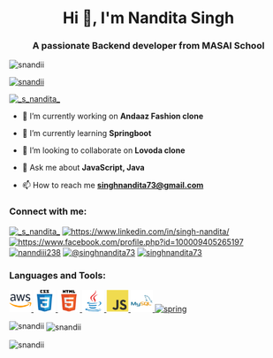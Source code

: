 <h1 align="center">Hi 👋, I'm Nandita Singh</h1>
<h3 align="center">A passionate Backend developer from MASAI School</h3>

<p align="left"> <img src="https://komarev.com/ghpvc/?username=snandii&label=Profile%20views&color=0e75b6&style=flat" alt="snandii" /> </p>

<p align="left"> <a href="https://github.com/ryo-ma/github-profile-trophy"><img src="https://github-profile-trophy.vercel.app/?username=snandii" alt="snandii" /></a> </p>

<p align="left"> <a href="https://twitter.com/_s_nandita_" target="blank"><img src="https://img.shields.io/twitter/follow/_s_nandita_?logo=twitter&style=for-the-badge" alt="_s_nandita_" /></a> </p>

- 🔭 I’m currently working on **Andaaz Fashion clone**

- 🌱 I’m currently learning **Springboot**

- 👯 I’m looking to collaborate on **Lovoda clone**

- 💬 Ask me about **JavaScript, Java**

- 📫 How to reach me **singhnandita73@gmail.com**

<h3 align="left">Connect with me:</h3>
<p align="left">
<a href="https://twitter.com/_s_nandita_" target="blank"><img align="center" src="https://raw.githubusercontent.com/rahuldkjain/github-profile-readme-generator/master/src/images/icons/Social/twitter.svg" alt="_s_nandita_" height="30" width="40" /></a>
<a href="https://linkedin.com/in/https://www.linkedin.com/in/singh-nandita/" target="blank"><img align="center" src="https://raw.githubusercontent.com/rahuldkjain/github-profile-readme-generator/master/src/images/icons/Social/linked-in-alt.svg" alt="https://www.linkedin.com/in/singh-nandita/" height="30" width="40" /></a>
<a href="https://fb.com/https://www.facebook.com/profile.php?id=100009405265197" target="blank"><img align="center" src="https://raw.githubusercontent.com/rahuldkjain/github-profile-readme-generator/master/src/images/icons/Social/facebook.svg" alt="https://www.facebook.com/profile.php?id=100009405265197" height="30" width="40" /></a>
<a href="https://instagram.com/nanndiii238" target="blank"><img align="center" src="https://raw.githubusercontent.com/rahuldkjain/github-profile-readme-generator/master/src/images/icons/Social/instagram.svg" alt="nanndiii238" height="30" width="40" /></a>
<a href="https://www.hackerrank.com/@singhnandita73" target="blank"><img align="center" src="https://raw.githubusercontent.com/rahuldkjain/github-profile-readme-generator/master/src/images/icons/Social/hackerrank.svg" alt="@singhnandita73" height="30" width="40" /></a>
<a href="https://www.leetcode.com/singhnandita73" target="blank"><img align="center" src="https://raw.githubusercontent.com/rahuldkjain/github-profile-readme-generator/master/src/images/icons/Social/leet-code.svg" alt="singhnandita73" height="30" width="40" /></a>
</p>

<h3 align="left">Languages and Tools:</h3>
<p align="left"> <a href="https://aws.amazon.com" target="_blank" rel="noreferrer"> <img src="https://raw.githubusercontent.com/devicons/devicon/master/icons/amazonwebservices/amazonwebservices-original-wordmark.svg" alt="aws" width="40" height="40"/> </a> <a href="https://www.w3schools.com/css/" target="_blank" rel="noreferrer"> <img src="https://raw.githubusercontent.com/devicons/devicon/master/icons/css3/css3-original-wordmark.svg" alt="css3" width="40" height="40"/> </a> <a href="https://www.w3.org/html/" target="_blank" rel="noreferrer"> <img src="https://raw.githubusercontent.com/devicons/devicon/master/icons/html5/html5-original-wordmark.svg" alt="html5" width="40" height="40"/> </a> <a href="https://www.java.com" target="_blank" rel="noreferrer"> <img src="https://raw.githubusercontent.com/devicons/devicon/master/icons/java/java-original.svg" alt="java" width="40" height="40"/> </a> <a href="https://developer.mozilla.org/en-US/docs/Web/JavaScript" target="_blank" rel="noreferrer"> <img src="https://raw.githubusercontent.com/devicons/devicon/master/icons/javascript/javascript-original.svg" alt="javascript" width="40" height="40"/> </a> <a href="https://www.mysql.com/" target="_blank" rel="noreferrer"> <img src="https://raw.githubusercontent.com/devicons/devicon/master/icons/mysql/mysql-original-wordmark.svg" alt="mysql" width="40" height="40"/> </a> <a href="https://spring.io/" target="_blank" rel="noreferrer"> <img src="https://www.vectorlogo.zone/logos/springio/springio-icon.svg" alt="spring" width="40" height="40"/> </a> </p>

<p><img align="left" src="https://github-readme-stats.vercel.app/api/top-langs?username=snandii&show_icons=true&locale=en&layout=compact" alt="snandii" /></p>

<p>&nbsp;<img align="center" src="https://github-readme-stats.vercel.app/api?username=snandii&show_icons=true&locale=en" alt="snandii" /></p>

<p><img align="center" src="https://github-readme-streak-stats.herokuapp.com/?user=snandii&" alt="snandii" /></p>

